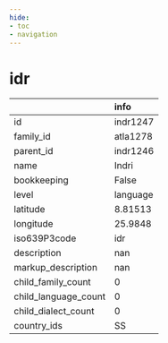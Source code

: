 ```yaml
---
hide:
- toc
- navigation
---
```

# idr
|                      | info     |
|:---------------------|:---------|
| id                   | indr1247 |
| family_id            | atla1278 |
| parent_id            | indr1246 |
| name                 | Indri    |
| bookkeeping          | False    |
| level                | language |
| latitude             | 8.81513  |
| longitude            | 25.9848  |
| iso639P3code         | idr      |
| description          | nan      |
| markup_description   | nan      |
| child_family_count   | 0        |
| child_language_count | 0        |
| child_dialect_count  | 0        |
| country_ids          | SS       |